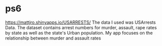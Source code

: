 # ps6
https://mattjro.shinyapps.io/USARRESTS/
The data I used was USArrests Data. The dataset contains arrest numbers for murder, assault, rape rates by state as well as the state's Urban population.
My app focuses on the relationship between murder and assault rates
